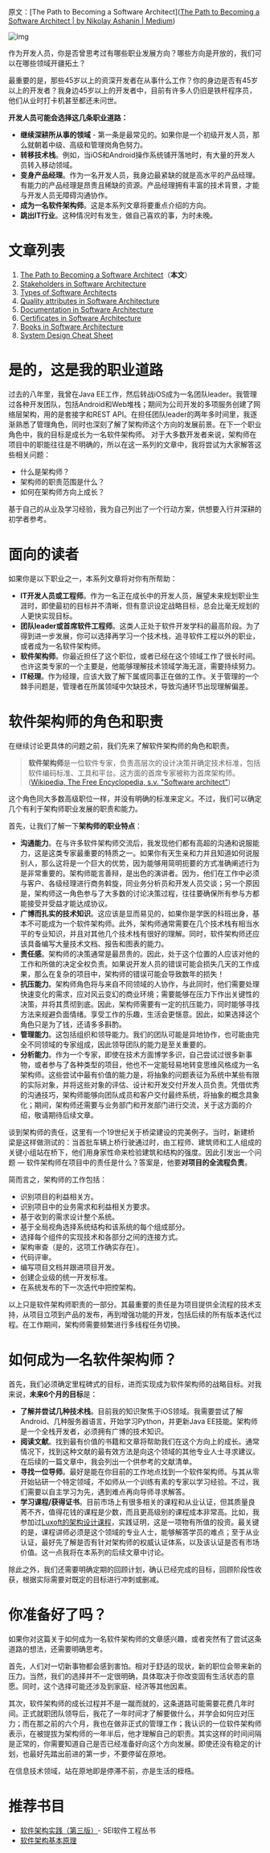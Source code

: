 
原文：[The Path to Becoming a Software Architect]([The Path to Becoming a Software Architect | by Nikolay Ashanin | Medium](https://medium.com/@nvashanin/the-path-to-becoming-a-software-architect-de53f1cb310a))

![img](https://miro.medium.com/max/1400/1*JFdmWD8_X5gpCjNVaqILgQ.png)

作为开发人员，你是否曾思考过有哪些职业发展方向？哪些方向是开放的，我们可以在哪些领域开疆拓土？

最重要的是，那些45岁以上的资深开发者在从事什么工作？你的身边是否有45岁以上的开发者？我身边45岁以上的开发者中，目前有许多人仍旧是铁杆程序员，他们从业时打卡机甚至都还未问世。

**开发人员可能会选择这几条职业道路：**

- **继续深耕所从事的领域** - 第一条是最常见的。如果你是一个初级开发人员，那么就朝着中级、高级和管理岗角色努力。
- **转移技术栈**。例如，当iOS和Android操作系统铺开落地时，有大量的开发人员转入移动领域。
- **变身产品经理**。作为一名开发人员，我身边最紧缺的就是高水平的产品经理。有能力的产品经理是昂贵且稀缺的资源。产品经理拥有丰富的技术背景，才能与开发人员无障碍沟通协作。
- **成为一名软件架构师**。这是本系列文章将要重点介绍的方向。
- **跳出IT行业**。这种情况时有发生，做自己喜欢的事，为时未晚。

# 文章列表

1. [The Path to Becoming a Software Architect](https://medium.com/@nvashanin/the-path-to-becoming-a-software-architect-de53f1cb310a)（**本文**）
2. [Stakeholders in Software Architecture](https://medium.com/@nvashanin/stakeholders-in-software-architecture-6d18f36250f9)
3. [Types of Software Architects](https://medium.com/@nvashanin/types-of-software-architects-aa03e359d192)
4. [Quality attributes in Software Architecture](https://medium.com/@nvashanin/quality-attributes-in-software-architecture-3844ea482732)
5. [Documentation in Software Architecture](https://medium.com/@nvashanin/documentation-in-software-architecture-4f2e4159c4fc)
6. [Certificates in Software Architecture](https://medium.com/@nvashanin/certificates-in-software-architecture-6b18e0102fe7)
7. [Books in Software Architecture](https://medium.com/@nvashanin/books-in-software-architecture-6ad974e524ce)
8. [System Design Cheat Sheet](https://medium.com/@nvashanin/system-design-cheat-sheet-762810f95fb6)

# 是的，这是我的职业道路

过去的八年里，我曾在Java EE工作，然后转战iOS成为一名团队leader。我管理过各种开发团队，包括Android和Web堆栈；期间为公司开发的多项服务创建了网络层架构，用的是套接字和REST API。在担任团队leader的两年多时间里，我逐渐熟悉了管理角色，同时也深刻了解了架构师这个方向的发展前景。在下一个职业角色中，我的目标是成长为一名软件架构师。 对于大多数开发者来说，架构师在项目中的职能往往是不明确的，所以在这一系列的文章中，我将尝试为大家解答这些相关问题：

- 什么是架构师？
- 架构师的职责范围是什么？
- 如何在架构师方向上成长？

基于自己的从业及学习经验，我为自己列出了一个行动方案，供想要入行并深耕的初学者参考。

# 面向的读者

如果你是以下职业之一，本系列文章将对你有所帮助：

- **IT开发人员或工程师**。作为一名正在成长中的开发人员，展望未来规划职业生涯时，即使最初的目标并不清晰，但有意识设定战略目标，总会比毫无规划的人更快实现目标。
- **团队leader或首席软件工程师**。这类人正处于软件开发学科的最高阶段。为了得到进一步发展，你可以选择再学习一个技术栈，追寻软件工程以外的职业，或者成为一名软件架构师。
- **软件架构师**。你最近担任了这个职位，或者已经在这个领域工作了很长时间。也许这类专家的一个主要是，他能够理解技术领域学海无涯，需要持续努力。
- **IT经理**。作为经理，应该大致了解下属或同事正在做的工作。关于管理的一个棘手问题是，管理者在所属领域中欠缺技术，导致沟通环节出现理解偏差。

# 软件架构师的角色和职责

在继续讨论更具体的问题之前，我们先来了解软件架构师的角色和职责。

> **软件架构师**是一位软件专家，负责高层次的设计决策并确定技术标准，包括软件编码标准、工具和平台。这方面的首席专家被称为首席架构师。([Wikipedia, The Free Encyclopedia, s.v. "Software architect"](https://en.wikipedia.org/wiki/Software_architect))

这个角色同大多数高级职位一样，并没有明确的标准来定义。不过，我们可以确定几个有利于架构师职业发展的职责和能力。

首先，让我们了解一下**架构师的职业特点**：

- **沟通能力**。在与许多软件架构师交流后，我发现他们都有高超的沟通和说服能力，这是这类专家最重要的特质之一。如果你有天生亲和力并且知道如何说服别人，那么这将是一个巨大的优势，因为能够用简明扼要的方式准确阐述行为是非常重要的。架构师能言善辩，是出色的演讲者。因为，他们在工作中必须与客户、各级经理进行商务斡旋，同业务分析员和开发人员交谈；另一个原因是，架构师这一角色参与了大多数的讨论决策过程，往往要确保所有参与方都能接受并受益才能达成协议。
- **广博而扎实的技术知识**。这应该是显而易见的，如果你是学医的科班出身，基本不可能成为一个软件架构师。此外，架构师通常需要在几个技术栈有相当水平的专业知识，并且对其他几个技术栈有很好的理解。同时，软件架构师还应该具备编写大量技术文档、报告和图表的能力。
- **责任感**。架构师的决策通常是最昂贵的。因此，处于这个位置的人应该对他的工作和所做的决定全权负责。如果说开发人员的错误可能会损失几天的工作成果，那么在复杂的项目中，架构师的错误可能会导致数年的损失！
- **抗压能力**。架构师角色将与来自不同领域的人协作，与此同时，他们需要处理快速变化的需求，应对风云变幻的商业环境；需要能够在压力下作出关键性的决策，并将其贯彻到底。因此，架构师需要有一定的抗压能力，同时能够寻找方法来规避负面情绪。享受工作的乐趣，生活会更惬意。因此，如果选择这个角色只是为了钱，还请多多斟酌。
- **管理能力**。这包括组织和领导能力。我们的团队可能是异地协作，也可能由完全不同领域的专家组成，因此领导团队的能力是至关重要的。
- **分析能力**。作为一个专家，即使在技术方面博学多识，自己尝试过很多新事物，或者参与了各种类型的项目，他也不一定能轻易地转变思维风格成为一名架构师。这些尝试中最有价值的能力是，将抽象的问题表征为系统中某些有限的实际对象，并将这些对象的评估、设计和开发交付开发人员负责。凭借优秀的沟通技巧，架构师能够向团队成员和客户交付最终系统，将抽象的概念具象化；期间，架构师还需要与业务部门和开发部门进行交流，关于这方面的介绍，敬请期待后续文章。

谈到架构师的责任，这里有一个19世纪关于桥梁建设的完美例子。当时，新建桥梁是这样做测试的：当首批车辆上桥行驶通过时，由工程师、建筑师和工人组成的关键小组站在桥下，他们用身家性命来检验建筑和结构的强度。因此引发出一个问题 — 软件架构师在项目中的责任是什么？答案是，他要**对项目的全流程负责**。

简而言之，架构师的工作包括：

- 识别项目的利益相关方。
- 识别项目中的业务需求和利益相关方要求。
- 基于收到的需求设计整个系统。
- 基于全局视角选择系统结构和该系统的每个组成部分。
- 选择每个组件的实现技术和各部分之间的连接方式。
- 架构审查（是的，这项工作确实存在）。
- 代码评审。
- 编写项目文档并跟进项目开发。
- 创建企业级的统一开发标准。
- 在系统发布的下一次迭代中把控架构。

以上只是软件架构师职责的一部分。其最重要的责任是为项目提供全流程的技术支持，从项目立项到产品的发布，再到增强功能的开发，包括后续的所有版本迭代过程。在工作期间，架构师需要频繁进行多线程任务切换。

# 如何成为一名软件架构师？

首先，我们必须确定里程碑式的目标，进而实现成为软件架构师的战略目标。对我来说，**未来6个月的目标**是：

- **了解并尝试几种技术栈**。目前我的知识聚焦于iOS领域。我需要尝试了解Android、几种服务器语言，开始学习Python，并更新Java EE技能。架构师是一个全栈开发者，必须拥有广博的技术知识。
- **阅读文献**。找到最有价值的书籍和文章将帮助我们在这个方向上的成长。通常情况下，找到这种文献的最有效方法是向这个领域的其他专业人士寻求建议。在后续的一篇文章中，我会列出一个供参考的文献清单。
- **寻找一位导师**。最好是能在你目前的工作地点找到一个软件架构师。与其从零开始钻研一个特定领域，不如师从一个训练有素的专家以学习经验。不过，我们需要以自主学习为先，遇到难点再向导师寻求解答。
- **学习课程/获得证书**。目前市场上有很多相关的课程和从业认证，但其质量良莠不齐，值得花钱的课程是少数，而且更高级别的课程成本非常高。比如，我参加过[Luxoft的架构设计课程](http://www.luxoft-training.com/it-course/ARC-001/)，实践证明，这是一项物有所值的投资。最关键的是，课程讲师必须是这个领域的专业人士，能够解答学员的难点；至于从业认证，最好先了解是否有针对架构师的权威认证体系，以及该认证是否有市场价值。这一点我将在本系列的后续文章中讨论。

除此之外，我们还需要明确定期的回顾计划，确认已经完成的目标，回顾阶段性收获，根据实际需要对既定的目标进行冲刺或删减。

# 你准备好了吗？

如果你对这篇关于如何成为一名软件架构师的文章感兴趣，或者突然有了尝试这条道路的想法，还需要明确思考。

首先，人们对一切新事物都会感到害怕。相对于舒适的现状，新的职位会带来新的压力。当然，我们的选择并不一定很明确，具体取决于你改变固有生活状态的意愿。同时，这个选择可能还涉及到家庭、经济等其他因素。

其次，软件架构师的成长过程并不是一蹴而就的，这条道路可能需要花费几年时间。正式就职团队领导后，我花了一年时间才了解要做什么，并学会如何应对压力；而在那之前的六个月，我也在做非正式的管理工作；我认识的一位软件架构师表示，在被提拔为架构师的一年半后，他才理解自己的职责。其实这样的时间间隔是正常的，你需要知道自己是否已经准备好向这个方向发展。即使还没有稳定的计划，也最好先踏出前进的第一步，不要停留在原地。

在信息技术领域，站在原地即是停滞不前，亦是生活的桎梏。

# 推荐书目

- [软件架构实践（第三版）](https://amzn.to/2zgDSMQ)- SEI软件工程丛书
- [软件架构基本原理](https://amzn.to/2IY9JBr)
